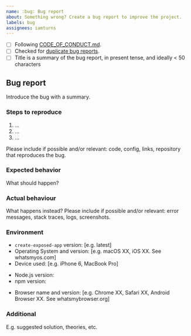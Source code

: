 ```yaml
---
name: :bug: Bug report
about: Something wrong? Create a bug report to improve the project.
labels: bug
assignees: iamturns
---
```


<!--
Thanks for contributing!
Put an x in the checklist boxes that apply: [X]. You can also fill these out after creating the PR.
If you're unsure about any of them, don't hesitate to ask. We're here to help!
-->

- [ ] Following [CODE_OF_CONDUCT.md](https://github.com/iamturns/create-exposed-app/blob/master/CODE_OF_CONDUCT.md).
- [ ] Checked for [duplicate bug reports](https://github.com/iamturns/create-exposed-app/issues?q=label%3Abug).
- [ ] Title is a summary of the bug report, in present tense, and ideally < 50 characters

## Bug report

Introduce the bug with a summary.

### Steps to reproduce

1. ...
2. ...
3. ...

Please include if possible and/or relevant: code, config, links, repository that reproduces the bug.

### Expected behavior

What should happen?

### Actual behaviour

What happens instead? Please include if possible and/or relevant: error messages, stack traces, logs, screenshots.

### Environment

- `create-exposed-app` version: [e.g. latest]
- Operating System and version: [e.g. macOS XX, iOS XX. See whatsmyos.com]
- Device used: [e.g. iPhone 6, MacBook Pro]

<!-- Server-side bug? Fill in details below. Othewise, remove items. -->

- Node.js version:
- npm version:

<!-- Client-side bug? Fill in details below. Othewise, remove items. -->

- Browser name and version: [e.g. Chrome XX, Safari XX, Android Browser XX. See whatsmybrowser.org]

### Additional

E.g. suggested solution, theories, etc.
